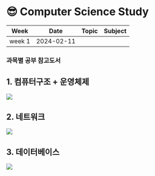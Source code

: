 # 😎 Computer Science Study

|Week|Date|Topic|Subject|
|:---:|:---:|:---:|:---:|
|week 1|2024-02-11||||

### 과목별 공부 참고도서
## 1. 컴퓨터구조 + 운영체제
<img src="[](https://image.yes24.com/goods/111727289/XL)">

## 2. 네트워크
![](https://image.yes24.com/goods/94512701/XL)
## 3. 데이터베이스
![](https://image.yes24.com/goods/106495023/XL)

